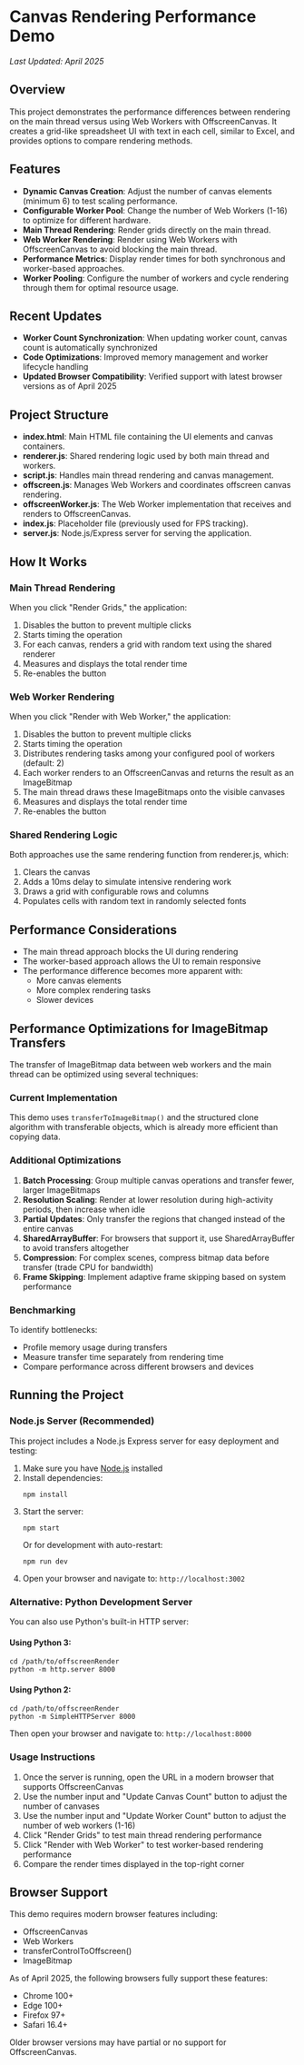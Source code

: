 # Canvas Rendering Performance Demo

_Last Updated: April 2025_

## Overview
This project demonstrates the performance differences between rendering on the main thread versus using Web Workers with OffscreenCanvas. It creates a grid-like spreadsheet UI with text in each cell, similar to Excel, and provides options to compare rendering methods.

## Features

- **Dynamic Canvas Creation**: Adjust the number of canvas elements (minimum 6) to test scaling performance.
- **Configurable Worker Pool**: Change the number of Web Workers (1-16) to optimize for different hardware.
- **Main Thread Rendering**: Render grids directly on the main thread.
- **Web Worker Rendering**: Render using Web Workers with OffscreenCanvas to avoid blocking the main thread.
- **Performance Metrics**: Display render times for both synchronous and worker-based approaches.
- **Worker Pooling**: Configure the number of workers and cycle rendering through them for optimal resource usage.

## Recent Updates

- **Worker Count Synchronization**: When updating worker count, canvas count is automatically synchronized
- **Code Optimizations**: Improved memory management and worker lifecycle handling
- **Updated Browser Compatibility**: Verified support with latest browser versions as of April 2025

## Project Structure

- **index.html**: Main HTML file containing the UI elements and canvas containers.
- **renderer.js**: Shared rendering logic used by both main thread and workers.
- **script.js**: Handles main thread rendering and canvas management.
- **offscreen.js**: Manages Web Workers and coordinates offscreen canvas rendering.
- **offscreenWorker.js**: The Web Worker implementation that receives and renders to OffscreenCanvas.
- **index.js**: Placeholder file (previously used for FPS tracking).
- **server.js**: Node.js/Express server for serving the application.

## How It Works

### Main Thread Rendering
When you click "Render Grids," the application:
1. Disables the button to prevent multiple clicks
2. Starts timing the operation
3. For each canvas, renders a grid with random text using the shared renderer
4. Measures and displays the total render time
5. Re-enables the button

### Web Worker Rendering
When you click "Render with Web Worker," the application:
1. Disables the button to prevent multiple clicks
2. Starts timing the operation
3. Distributes rendering tasks among your configured pool of workers (default: 2)
4. Each worker renders to an OffscreenCanvas and returns the result as an ImageBitmap
5. The main thread draws these ImageBitmaps onto the visible canvases
6. Measures and displays the total render time
7. Re-enables the button

### Shared Rendering Logic
Both approaches use the same rendering function from renderer.js, which:
1. Clears the canvas
2. Adds a 10ms delay to simulate intensive rendering work
3. Draws a grid with configurable rows and columns
4. Populates cells with random text in randomly selected fonts

## Performance Considerations

- The main thread approach blocks the UI during rendering
- The worker-based approach allows the UI to remain responsive
- The performance difference becomes more apparent with:
  - More canvas elements
  - More complex rendering tasks
  - Slower devices

## Performance Optimizations for ImageBitmap Transfers

The transfer of ImageBitmap data between web workers and the main thread can be optimized using several techniques:

### Current Implementation
This demo uses `transferToImageBitmap()` and the structured clone algorithm with transferable objects, which is already more efficient than copying data.

### Additional Optimizations
1. **Batch Processing**: Group multiple canvas operations and transfer fewer, larger ImageBitmaps
2. **Resolution Scaling**: Render at lower resolution during high-activity periods, then increase when idle
3. **Partial Updates**: Only transfer the regions that changed instead of the entire canvas
4. **SharedArrayBuffer**: For browsers that support it, use SharedArrayBuffer to avoid transfers altogether
5. **Compression**: For complex scenes, compress bitmap data before transfer (trade CPU for bandwidth)
6. **Frame Skipping**: Implement adaptive frame skipping based on system performance

### Benchmarking
To identify bottlenecks:
- Profile memory usage during transfers
- Measure transfer time separately from rendering time
- Compare performance across different browsers and devices

## Running the Project

### Node.js Server (Recommended)

This project includes a Node.js Express server for easy deployment and testing:

1. Make sure you have [Node.js](https://nodejs.org/) installed
2. Install dependencies:
   ```
   npm install
   ```
3. Start the server:
   ```
   npm start
   ```
   Or for development with auto-restart:
   ```
   npm run dev
   ```
4. Open your browser and navigate to: `http://localhost:3002`

### Alternative: Python Development Server

You can also use Python's built-in HTTP server:

#### Using Python 3:
```
cd /path/to/offscreenRender
python -m http.server 8000
```

#### Using Python 2:
```
cd /path/to/offscreenRender
python -m SimpleHTTPServer 8000
```

Then open your browser and navigate to: `http://localhost:8000`

### Usage Instructions
1. Once the server is running, open the URL in a modern browser that supports OffscreenCanvas
2. Use the number input and "Update Canvas Count" button to adjust the number of canvases
3. Use the number input and "Update Worker Count" button to adjust the number of web workers (1-16)
4. Click "Render Grids" to test main thread rendering performance
5. Click "Render with Web Worker" to test worker-based rendering performance
6. Compare the render times displayed in the top-right corner

## Browser Support

This demo requires modern browser features including:
- OffscreenCanvas
- Web Workers
- transferControlToOffscreen()
- ImageBitmap

As of April 2025, the following browsers fully support these features:
- Chrome 100+
- Edge 100+
- Firefox 97+
- Safari 16.4+

Older browser versions may have partial or no support for OffscreenCanvas.